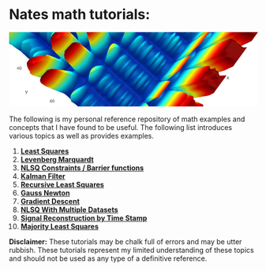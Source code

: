 # Nates math tutorials:

<p align="center">
<img src ="Pages/Images/Misc/Banner.png">
</p>

The following is my personal reference repository of math examples and concepts that I have found to be useful. The following list introduces various topics as well as provides examples. 

1. [**Least Squares**](Pages/LeastSquares.md)
1. [**Levenberg Marquardt**](Pages/LevenbergMarquardt.ipynb) 
1. [**NLSQ Constraints / Barrier functions**](Pages/NLSQ_Constraints.md) 
1. [**Kalman Filter**](Pages/KalmanFilter.md)
1. [**Recursive Least Squares**](Pages/RecursiveLeastSquares.md) 
1. [**Gauss Newton**](Pages/GaussNewton.ipynb) 
1. [**Gradient Descent**](Pages/GradientDescent.md) 
1. [**NLSQ With Multiple Datasets**](Pages/NonLinearMultipleDataSets.md) 
1. [**Signal Reconstruction by Time Stamp**](Pages/DataSampling.md) 
1. [**Majority Least Squares**](Pages/MajorityLeastSquares.md) 

**Disclaimer:** These tutorials may be chalk full of errors and may be utter rubbish. These tutorials represent my limited understanding of these topics and should not be used as any type of a definitive reference.  
